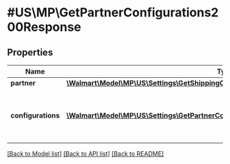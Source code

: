 # #US\MP\GetPartnerConfigurations200Response

## Properties

Name | Type | Description | Notes
------------ | ------------- | ------------- | -------------
**partner** | [**\Walmart\Model\MP\US\Settings\GetShippingConfigurations200ResponsePartner**](GetShippingConfigurations200ResponsePartner.md) |  | [optional]
**configurations** | [**\Walmart\Model\MP\US\Settings\GetPartnerConfigurations200ResponseConfigurationsInner[]**](GetPartnerConfigurations200ResponseConfigurationsInner.md) | List of seller configurations like Seller Account & feed throttling values | [optional]


[[Back to Model list]](../) [[Back to API list]](../../Api/US/MP) [[Back to README]](../../README.md)
